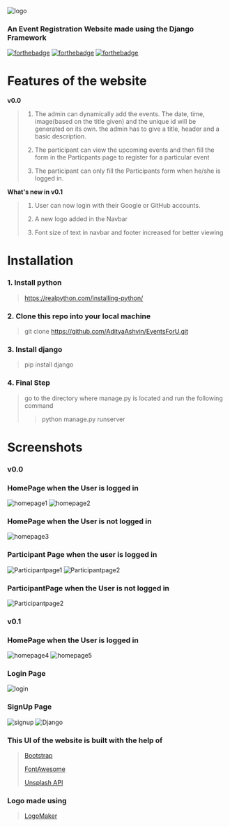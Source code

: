 ![logo](static/img/logo1.png)
### An Event Registration Website made using the Django Framework
[![forthebadge](https://forthebadge.com/images/badges/made-with-python.svg)](https://forthebadge.com)
[![forthebadge](https://forthebadge.com/images/badges/built-with-love.svg)](https://forthebadge.com)
[![forthebadge](https://forthebadge.com/images/badges/check-it-out.svg)](https://forthebadge.com)
# Features of the website
**v0.0**
> 1. The admin can dynamically add the events. The date, time, image(based on the title given) and the unique id will be generated on its own. the admin has to give a title, header and a basic description.
>
> 2. The participant can view the upcoming events and then fill the form in the Particpants page to register for a particular event
>
> 3. The participant can only fill the Participants form when he/she is logged in.
>
**What's new in v0.1**
> 1. User can now login with their Google or GitHub accounts.
>
> 2. A new logo added in the Navbar
>
> 3. Font size of text in navbar and footer increased for better viewing
# Installation
### 1. Install python
> https://realpython.com/installing-python/
### 2. Clone this repo into your local machine 
> git clone https://github.com/AdityaAshvin/EventsForU.git
### 3. Install django
> pip install django
### 4. Final Step
> go to the directory where manage.py is located and run the following command
>
>> python manage.py runserver
# Screenshots
### v0.0
### HomePage when the User is logged in
![homepage1](screenshots/HomePage1.JPG)
![homepage2](screenshots/HomePage2.JPG)
### HomePage when the User is not logged in
![homepage3](screenshots/HomePage3.JPG)
### Participant Page when the user is logged in
![Participantpage1](screenshots/ParticipantPage1.JPG)
![Participantpage2](screenshots/ParticipantPage2.JPG)
### ParticipantPage when the User is not logged in
![Participantpage2](screenshots/ParticipantPage3.JPG)
### v0.1
### HomePage when the User is logged in
![homepage4](screenshots/HomePage4.JPG)
![homepage5](screenshots/HomePage6.JPG)
### Login Page
![login](screenshots/signin.JPG)
### SignUp Page
![signup](screenshots/signup.JPG)
![Django](https://img.shields.io/badge/Made%20with-Django-brightgreen?style=for-the-badge&logo=django)
### This UI of the website is built with the help of
> [Bootstrap](https://getbootstrap.com/)
>
> [FontAwesome](http://fontawesome.io/)
>
> [Unsplash API](https://unsplash.com/developers)
### Logo made using
> [LogoMaker](https://www.freelogodesign.org/)

